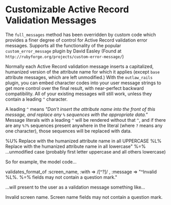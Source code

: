 <!-- A "markdown viewer" will render this file as pretty-formatted text.
  One of your text editors or file browsers may already support it. -->

# Customizable Active Record Validation Messages

The `full_messages` method has been overridden by custom code which provides a finer
degree of control for Active Record validation error messages. Supports all the
functionality of the popular `custom_error_message` plugin by David Easley
(Found at `http://rubyforge.org/projects/custom-error-message/`)

Normally each Active Record validation message inserts a capitalized, humanized version
of the attribute name for which it applies (except `base` attribute messages, which are
left unmodified.) With the `outlaw_rails` plugin, you can embed character codes into
your user message strings to get more control over the final result, with near-perfect
backward compatibility. All of your existing messages will still work, unless they contain
a leading `^` character.

A leading `^` means *"Don't insert the attribute name into the front of this message, and
replace any `%` sequences with the appropriate data."* Message literals with a leading `^`
will be rendered without that `^`, and if there are any `%?%` sequences present anywhere
in the literal (where `?` means any one character), those sequences will be replaced with
data.

  %U%  Replace with the humanized attribute name in all UPPERCASE
  %L%  Replace with the humanized attribute name in all lowercase"
  %=%  ...unmodified case (probably first letter uppercase and all others lowercase)

So for example, the model code...

  validates_format_of :screen_name, :with => /[^\?]/ ,
    :message => "^Invalid %L%. %=% fields may not contain a question mark."

...will present to the user as a validation message something like...

  Invalid screen name. Screen name fields may not contain a question mark.
